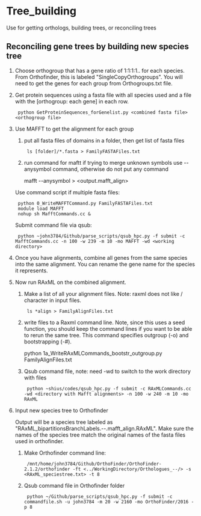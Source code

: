 # Tree_building
Use for getting orthologs, building trees, or reconciling trees

## Reconciling gene trees by building new species tree

1. Choose orthogroup that has a gene ratio of 1:1:1:1.. for each species. From Orthofinder, this is labeled "SingleCopyOrthogroups". You 
will need to get the genes for each group from Orthogroups.txt file.

2. Get protein sequences using a fasta file with all species used and a file with the [orthogroup: each gene] in each row.

        python GetProteinSequences_forGenelist.py <combined fasta file> <orthogroup file>
        
3. Use MAFFT to get the alignment for each group

    1. put all fasta files of domains in a folder, then get list of fasta files
    
            ls [folder]/*.fasta > FamilyFASTAFiles.txt
    
    2. run command for maftt
    if trying to merge unknown symbols use --anysymbol command, otherwise do not put any command
    
        mafft --anysymbol <fasta file> > <output.mafft_align>
    
    Use command script if multiple fasta files:
    
        python 0_WriteMAFFTCommand.py FamilyFASTAFiles.txt
        module load MAFFT
        nohup sh MafftCommands.cc &
    
    Submit command file via qsub:
    
        python ~john3784/Github/parse_scripts/qsub_hpc.py -f submit -c MafftCommands.cc -n 100 -w 239 -m 10 -mo MAFFT -wd <working directory>
    
4. Once you have alignments, combine all genes from the same species into the same alignment. You can rename the gene name for the species 
it represents.

5. Now run RAxML on the combined alignment. 

    1. Make a list of all your alignment files. Note: raxml does not like / character in input files.
    
            ls *align > FamilyAlignFiles.txt 
            
    2. write files to a Raxml command line. Note, since this uses a seed function, you should keep the command lines if you want to be 
    able to rerun the same tree. This command specifies outgroup (-o) and bootstrapping (-#).
    
        python 1a_WriteRAxMLCommands_bootstr_outgroup.py FamilyAlignFiles.txt
        
    3. Qsub command file, note: need -wd to switch to the work directory with files
    
            python ~shius/codes/qsub_hpc.py -f submit -c RAxMLCommands.cc -wd <directory with Mafft alignments> -n 100 -w 240 -m 10 -mo RAxML
            
6. Input new species tree to Orthofinder

    Output will be a species tree labeled as "RAxML_bipartitionsBranchLabels.--.mafft_align.RAxML". Make sure the names of the species tree match the original names of the fasta files used in orthofinder. 
    
    1. Make Orthofinder command line:
    
            /mnt/home/john3784/Github/OrthoFinder/OrthoFinder-2.1.2/orthofinder -ft <../WorkingDirectory/Orthologues_--/> -s <RAxML_speciestree.txt> -t 8
            
    2. Qsub command file in Orthofinder folder
    
            python ~/Github/parse_scripts/qsub_hpc.py -f submit -c commandfile.sh -u john3784 -m 20 -w 2160 -mo OrthoFinder/2016 -p 8
